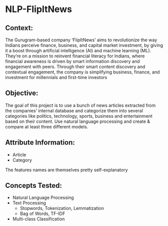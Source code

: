 # NLP-FlipItNews
## Context:
The Gurugram-based company ‘FlipItNews’ aims to revolutionize the way Indians perceive finance, business, and capital market investment, by giving it a boost through artificial intelligence (AI) and machine learning (ML). They’re on a mission to reinvent financial literacy for Indians, where financial awareness is driven by smart information discovery and engagement with peers. Through their smart content discovery and contextual engagement, the company is simplifying business, finance, and investment for millennials and first-time investors


## Objective:
The goal of this project is to use a bunch of news articles extracted from the companies’ internal database and categorize them into several categories like politics, technology, sports, business and entertainment based on their content. Use natural language processing and create & compare at least three different models.


## Attribute Information:
* Article
* Category

The features names are themselves pretty self-explanatory


## Concepts Tested:
* Natural Language Processing
* Text Processing
  * Stopwords, Tokenization, Lemmatization
  * Bag of Words, TF-IDF
* Multi-class Classification
